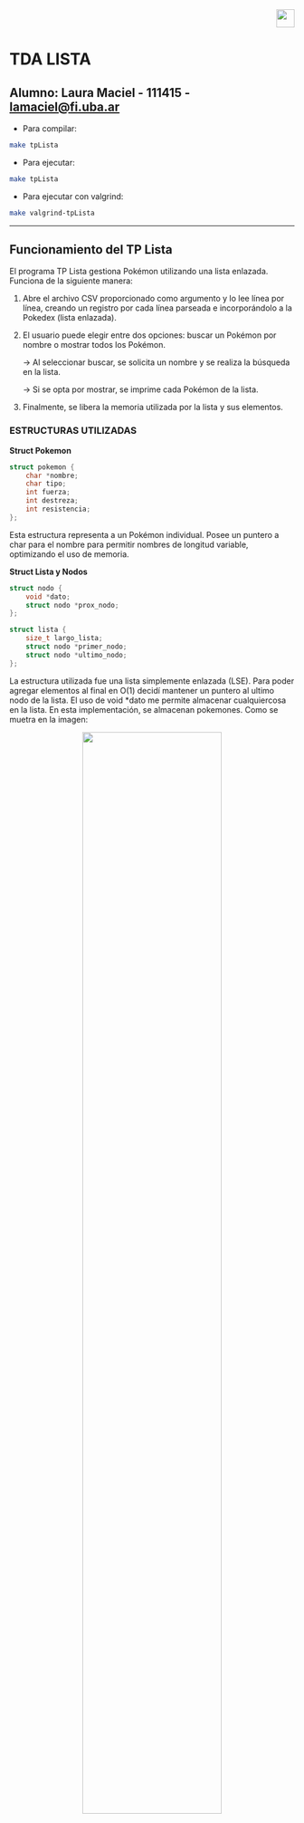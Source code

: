 <div align="right">
<img width="32px" src="img/algo2.svg">
</div>

# TDA LISTA

## Alumno: Laura Maciel - 111415 - lamaciel@fi.uba.ar

- Para compilar:

```bash
make tpLista
```

- Para ejecutar:

```bash
make tpLista
```

- Para ejecutar con valgrind:
```bash
make valgrind-tpLista
```

---

##  Funcionamiento del TP Lista

El programa TP Lista gestiona Pokémon utilizando una lista enlazada. Funciona de la siguiente manera:

1. Abre el archivo CSV proporcionado como argumento y lo lee línea por línea, creando un registro por cada línea parseada e incorporándolo a la Pokedex (lista enlazada).
2. El usuario puede elegir entre dos opciones: buscar un Pokémon por nombre o mostrar todos los Pokémon. 

    -> Al seleccionar buscar, se solicita un nombre y se realiza la búsqueda en la lista. 

    -> Si se opta por mostrar, se imprime cada Pokémon de la lista.

3. Finalmente, se libera la memoria utilizada por la lista y sus elementos.

### ESTRUCTURAS UTILIZADAS

**Struct Pokemon**
```c
struct pokemon {
    char *nombre;
    char tipo;
    int fuerza;
    int destreza;
    int resistencia;
};
```
Esta estructura representa a un Pokémon individual. Posee un puntero a char para el nombre para permitir nombres de longitud variable, optimizando el uso de memoria.

**Struct Lista y Nodos**
```c
struct nodo {
    void *dato;
    struct nodo *prox_nodo;
};

struct lista {
    size_t largo_lista;
    struct nodo *primer_nodo;
    struct nodo *ultimo_nodo;
};
```
La estructura utilizada fue una lista simplemente enlazada (LSE). Para poder agregar elementos al final en O(1) decidí mantener un puntero al ultimo nodo de la lista.
El uso de void *dato me permite almacenar cualquiercosa en la lista. En esta implementación, se almacenan pokemones. Como se muetra en la imagen:

<div align="center">
<img width="70%" src="img/listaTresPokemones.jpg">
</div>

Otras dos estructuras utilizadas en el TP son **archivo_csv** e **iterador_lista**.
En resumen, la interacción de las estructuras a lo largo del trabajo es la siguiente:

    -> La Lista actúa como contenedor principal, almacenando punteros a estructuras pokemon.

    -> Cada nodo de la Lista contiene un puntero a una estructura pokemon.

    -> El iterador de la lista se utiliza para recorrer los nodos y acceder a las estructuras pokemon.

    -> La estructura de archivo CSV se utiliza temporalmente durante la carga de datos para llenar la lista con estructuras pokemon.


### MANEJO DE MEMORIA

En el siguiente gráfico se muestra el flujo de memoria durante el programa
<div align="center">
<img width="70%" src="img/flujoTpLista.jpg">
</div>

### ACLARACION EXTRA SOBRE IMPLEMENTACIÓN
En la implementación de **lista_agregar_elemento**, se acordó en clase que si se pasa una posición mayor que la longitud actual de la lista, no se guardará el elemento. Esto se refleja en el código de la siguiente manera:

```c
bool lista_agregar_elemento(Lista *lista, size_t posicion, void *cosa)
{
    if (!lista || posicion > lista_cantidad_elementos(lista)) {
        return false;
    }
    //resto de la función
}
```

---

## Respuestas a las preguntas teóricas

### TDA Lista
<div align="center">
<img width="70%" src="img/lista.jpg">
</div>
Una lista es una estructura de datos que organiza elementos en una secuencia ordenada, permitiendo el acceso a cualquier posición dentro de ella.
Su conjunto mínimo de operaciones incluye:

    -> Insertar: Añadir un elemento en una posición específica.

    -> Eliminar: Eliminar un elemento de una posición específica.

    -> Acceder: Obtener un elemento por su posición.

    -> Recorrer: Navegar secuencialmente por todos los elementos

Tiene algunas variantes de implementación, entre ellas:

    -> Lista enlazada: Los elementos se almacenan en nodos independientes, donde cada nodo contiene un valor. Dependiendo del número de referencias que mantiene cada nodo, se      clasifican en:

        -> Lista simplemente enlazada (LSE): Cada nodo tiene una única referencia al siguiente nodo en la secuencia.

        -> Lista doblemente enlazada (LDE): Cada nodo tiene dos referencias. Una al nodo siguiente y otra al nodo anterior, permitiendo recorrer la lista en ambas direcciones.

    -> Lista basada en Vector Dinámico: Los elementos se almacenan en un bloque continuo de memoria.

### TDA Pila
<div align="center">
<img width="70%" src="img/pila.jpg">
</div>

Una pila ('stack') es una colección ordenada de elementos en la que las operaciones de inserción y eliminación solo se realizan en un extremo (tope). Sigue el principio LIFO (Last In, First Out): el último elemento que se apila es el primero en desapilarse. Su conjunto mínimo de operaciones incluye:

    -> Apilar ('Push'): Inserta un elemento en el tope de la pila.

    -> Desapilar ('Pop'): Elimina y devuelve el elemento en el tope.

    -> Ver tope: Devuelve el elemento en el tope sin eliminarlo.

### TDA Cola
<div align="center">
<img width="70%" src="img/cola.jpg">
</div>

Una cola ('queue') es una estructura ordenada de datos donde las operaciones de inserción y eliminación se realizan en extremos opuestos. El inicio (frente) es donde se eliminan los elementos, y el final (rear) es donde se insertan. Sigue el principio FIFO (First In, First Out): el primer elemento en entrar es el primero en salir. Su conjunto mínimo de operaciones incluye:

    -> Encolar ('Enqueue'): Inserta un elemento en el final de la cola.

    -> Desencolar ('Dequeue'): Elimina y devuelve el elemento del frente de la cola.

    -> Ver frente ('Front'): Devuelve el elemento en el frente sin eliminarlo.

### Explicacion de complejidades entre implementaciones de lista:

En la siguiente tabla se muestra una comparación de las complejidades para las operaciones de inserción, obtención y eliminación en diferentes implementaciones de listas:
<div align="center">
<img width="70%" src="img/tablaO().jpg">
</div>

1. **Operaciones al Inicio**

    -> Insertar

    En ambas listas enlazadas (LSE y LDE), la operación se puede realizar en tiempo constante O(1) ya que solo se necesita actualizar el puntero que señala al primer elemento. En la LDE, además, se actualiza el puntero anterior al antiguo primer elemento en tiempo constante. En un vector dinámico, esta operación requiere un tiempo O(n) debido al desplazamiento de todos los elementos una posición hacia la derecha para hacer espacio para el nuevo elemento.

    -> Obtener

    Para acceder al primer elemento, todas las estructuras poseen una complejidad de O(1). Esto es porque el primer elemento es accesible en todas ellas.

    -> Eliminar

    En las listas enlazadas es O(1), ya que solo se necesita actualizar el puntero que apunta al primer elemento. En ambas, se actualiza el puntero anterior al nuevo primero en tiempo constante. En un vector dinámico, eliminar el primer elemento requiere desplazar todos los elementos hacia atrás, resultando en una complejidad de O(n).

2. **Operaciones en el Medio**

    -> Insertar

    Para insertar un elemento en el medio de las listas enlazadas se debe recorrer hasta la posición deseada, resultando en una complejidad de O(n). En el caso de la lista doblemente enlazada, puede ser un poco más eficiente si se inserta cerca del final, pero generalizado sigue siendo O(n). Para un vector dinámico, la complejidad es también O(n) debido a desplazar elementos y posiblemente redimensionar el vector.

    -> Obtener

    Obtener un elemento en una posición intermedia implica recorrer la lista, por lo tanto es O(n) para las listas enlazadas. 
    En el vector dinámico, el acceso a cualquier índice es O(1).

    -> Eliminar

    Eliminar un elemento en el medio de las listas enlazadas requiere recorrer hasta la posición de eliminación, resultando en O(n) en ambas. 
    En el vector dinámico, la complejidad también es O(n) debido al desplazamiento de elementos que se necesita después de la eliminación.


3. **Operaciones al Final**

    -> Insertar 

    La inserción al final de una LSE puede ser O(n) si se necesita recorrer toda la lista para llegar al último elemento, pero en caso de mantener un puntero al último elemento, se puede realizar en O(1). Por otro lado, en la LDE, se puede insertar directamente al final en O(1), ya que se tiene acceso al último elemento. En un vector dinámico, la inserción puede llegar a ser O(n) en situaciones donde el vector necesita redimensionarse.

    -> Obtener 

    Obtener el último elemento en una LSE puede ser O(n) o O(1), dependiendo de si se mantiene un puntero al final. 
    La lista doblemente enlazada, al igual que el vector dinámico, permite el acceso directo al último elemento en O(1).

    -> Eliminar

    En la LSE, la complejidad temporal es O(n). Al no mantener en nodo anterior es necesario recorrer la lista buscando el elemento que apunta al que quiero eliminar para poder actualizar el puntero al siguiente del eliminado. En LDE no tengo ese problema, por lo que la operación es O(1).
    En un vector dinámico, la operación también es O(1): solamente se actualiza el tamaño del vector.

### Explicación de la complejidad de mi implementación en pila.c y cola.c

**OPERACIONES DE PILA (pila.c)**
    -> pila_crear(): O(1), crea una lista vacía y la castea a pila.

    -> pila_destruir(Pila *pila): O(n), recorre todos los elementos de la pila para liberarlos.

    -> pila_destruir_todo(Pila *pila, void (*f)(void *)): O(n), recorre la pila mientras aplica una función a cada elemento.

    -> pila_cantidad(Pila *pila): O(1), retorna el valor almacenado en la pila.

    -> pila_tope(Pila *pila): O(1), accede al inicio de la pila (*primer_nodo).

    -> pila_apilar(Pila *pila, void *cosa): O(1), agrega un elemento al inicio de la pila.

    -> pila_desapilar(Pila *pila): O(1), elimina el primer elemento de la pila (utilizando la direccion del *primer_nodo de la lista).

    -> pila_esta_vacía(Pila *pila): O(1) verifica si la cantidad de elementos es cero. 


**OPERACIONES DE COLA (cola.c)**

    -> cola_crear(): O(1), crea una lista vacía y la castea a cola.

    -> cola_destruir(Cola *cola): O(n), recorre todos los elementos de la cola para liberarlos.

    -> cola_destruir_todo(Cola *cola, void (*f)(void *)): O(n), recorre la cola y va aplicando una función a cada elemento.

    -> cola_cantidad(Cola *cola): O(1), retorna el valor almacenado en la cola.

    -> cola_frente(Cola *cola): O(1) accede al primer elemento de cola, como guardamos la direccion en un puntero (*primer_nodo), es constante.

    -> cola_encolar(Cola *cola, void *cosa): O(1), agrega un elemento al final de la lista. Teniendo un puntero al ultimo elemento de la cola, es constante.

    -> cola_desencolar(Cola *cola): O(1) elimina el primer elemento de la cola.

    -> cola_esta_vacía(Cola *cola): O(1) verifica si la cantidad de elementos es cero.

